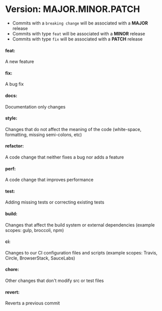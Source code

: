 # Version: MAJOR.MINOR.PATCH

- Commits with a `breaking change` will be associated with a **MAJOR** release
- Commits with type `feat` will be associated with a **MINOR** release
- Commits with type `fix` will be associated with a **PATCH** release

#### feat:
A new feature

#### fix:
A bug fix

#### docs:
Documentation only changes

#### style:
Changes that do not affect the meaning of the code (white-space, formatting, missing semi-colons, etc)

#### refactor:
A code change that neither fixes a bug nor adds a feature

#### perf:
A code change that improves performance

#### test:
Adding missing tests or correcting existing tests

#### build:
Changes that affect the build system or external dependencies (example scopes: gulp, broccoli, npm)

#### ci:
Changes to our CI configuration files and scripts (example scopes: Travis, Circle, BrowserStack, SauceLabs)

#### chore:
Other changes that don't modify src or test files

#### revert:
Reverts a previous commit
